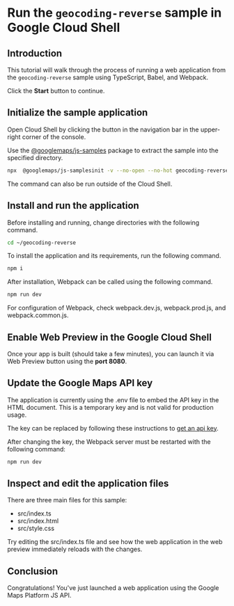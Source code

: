 # Run the `geocoding-reverse` sample in Google Cloud Shell

<walkthrough-tutorial-duration duration="10"/>

## Introduction

This tutorial will walk through the process of running a web application from
the `geocoding-reverse` sample using TypeScript, Babel, and Webpack.

Click the **Start** button to continue.

## Initialize the sample application

Open Cloud Shell by clicking the
<walkthrough-cloud-shell-icon></walkthrough-cloud-shell-icon> button in the
navigation bar in the upper-right corner of the console.

Use the [@googlemaps/js-samples](https://www.npmjs.com/package/@googlemaps/js-samples) package to 
extract the sample into the specified directory.

```bash
npx  @googlemaps/js-samplesinit -v --no-open --no-hot geocoding-reverse ~/geocoding-reverse
```

The command can also be run outside of the Cloud Shell.

## Install and run the application

Before installing and running, change directories with the following command.

```bash
cd ~/geocoding-reverse
```

To install the application and its requirements, run the following command.

```bash
npm i
```

After installation, Webpack can be called using the following command.

```bash
npm run dev
```

For configuration of Webpack, check
<walkthrough-editor-open-file filePath="geocoding-reverse/webpack.dev.js">webpack.dev.js</walkthrough-editor-open-file>,
<walkthrough-editor-open-file filePath="geocoding-reverse/webpack.prod.js">webpack.prod.js</walkthrough-editor-open-file>,
and
<walkthrough-editor-open-file filePath="geocoding-reverse/webpack.common.js">webpack.common.js</walkthrough-editor-open-file>.

## Enable Web Preview in the Google Cloud Shell

Once your app is built (should take a few minutes), you can launch it via
<walkthrough-spotlight-pointer target="cloudshell" spotlightId="devshell-web-preview-button">Web
Preview button</walkthrough-spotlight-pointer> using the **port 8080**.

## Update the Google Maps API key

The application is currently using the
<walkthrough-editor-open-file filePath="geocoding-reverse/.env">.env</walkthrough-editor-open-file>
file to embed the API key in the HTML document. This is a temporary key and is
not valid for production usage.

The key can be replaced by following these instructions to
[get an api key](https://developers.google.com/maps/documentation/javascript/get-api-key).

After changing the key, the Webpack server must be restarted with the following
command:

```bash
npm run dev
```

## Inspect and edit the application files

There are three main files for this sample:

*   <walkthrough-editor-open-file filePath="geocoding-reverse/src/index.ts">src/index.ts</walkthrough-editor-open-file>
*   <walkthrough-editor-open-file filePath="geocoding-reverse/src/index.html">src/index.html</walkthrough-editor-open-file>
*   <walkthrough-editor-open-file filePath="geocoding-reverse/src/style.css">src/style.css</walkthrough-editor-open-file>

Try editing the <walkthrough-editor-open-file filePath="geocoding-reverse/src/index.ts">src/index.ts</walkthrough-editor-open-file> file and see how the web application in the web preview immediately reloads with the changes.

## Conclusion

<walkthrough-conclusion-trophy></walkthrough-conclusion-trophy>

Congratulations! You've just launched a web application using the Google Maps
Platform JS API.
